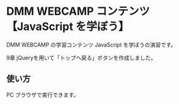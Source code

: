 # DMM WEBCAMP コンテンツ【JavaScript を学ぼう】

DMM WEBCAMP の学習コンテンツ JavaScript を学ぼうの演習です。

9章 jQueryを用いて「トップへ戻る」ボタンを作成しました。

## 使い方

PC ブラウザで実行できます。
